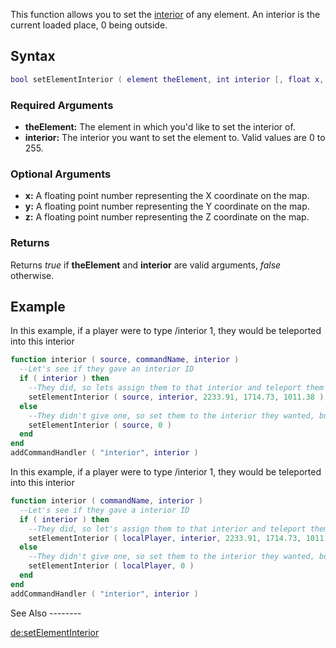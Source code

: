 This function allows you to set the [interior](/docs/interior.md "wikilink") of any element. An interior is the current loaded place, 0 being outside.

Syntax
------

``` lua
bool setElementInterior ( element theElement, int interior [, float x, float y, float z] )
```

### Required Arguments

-   **theElement:** The element in which you'd like to set the interior of.
-   **interior:** The interior you want to set the element to. Valid values are 0 to 255.

### Optional Arguments

-   **x:** A floating point number representing the X coordinate on the map.
-   **y:** A floating point number representing the Y coordinate on the map.
-   **z:** A floating point number representing the Z coordinate on the map.

### Returns

Returns *true* if **theElement** and **interior** are valid arguments, *false* otherwise.

Example
-------

<section name="Server" class="server" show="true">
In this example, if a player were to type /interior 1, they would be teleported into this interior

``` lua
function interior ( source, commandName, interior )
  --Let's see if they gave an interior ID
  if ( interior ) then
    --They did, so lets assign them to that interior and teleport them there (all in 1 function call!)
    setElementInterior ( source, interior, 2233.91, 1714.73, 1011.38 )
  else
    --They didn't give one, so set them to the interior they wanted, but don't teleport them.
    setElementInterior ( source, 0 )
  end
end
addCommandHandler ( "interior", interior )
```

</section>
<section name="Client" class="client" show="true">
In this example, if a player were to type /interior 1, they would be teleported into this interior

``` lua
function interior ( commandName, interior )
  --Let's see if they gave a interior ID
  if ( interior ) then
    --They did, so let's assign them to that interior and teleport them there (all in 1 function call!)
    setElementInterior ( localPlayer, interior, 2233.91, 1714.73, 1011.38 )
  else
    --They didn't give one, so set them to the interior they wanted, but don't teleport them.
    setElementInterior ( localPlayer, 0 )
  end
end
addCommandHandler ( "interior", interior )
```

</section>
See Also
--------

[de:setElementInterior](/docs/de:setElementInterior.md "wikilink")
